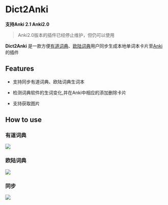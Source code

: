 # Dict2Anki
**支持Anki 2.1 Anki2.0**
> Anki2.0版本的插件已经停止维护，但仍可以使用
      
**Dict2Anki** 是一款方便[有道词典](http://cidian.youdao.com/multi.html)、[欧陆词典](https://www.eudic.net/)用户同步生成本地单词本卡片至[Anki](https://apps.ankiweb.net/#download)的插件  

## Features
- 支持同步有道词典、欧陆词典生词本  

- 检测词典软件的生词变化,并在Anki中相应的添加删除卡片

- 支持获取图片

## How to use
### 有道词典
<span><img src = "https://raw.githubusercontent.com/megachweng/Dict2Anki/master/screenshots/youdao.gif" ></span>
### 欧陆词典
<span><img src = "https://raw.githubusercontent.com/megachweng/Dict2Anki/master/screenshots/eudict.gif" ></span>
### 同步
<span><img src = "https://raw.githubusercontent.com/megachweng/Dict2Anki/master/screenshots/sync.gif" ></span>